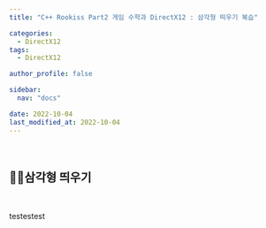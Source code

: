 ```yaml
---
title: "C++ Rookiss Part2 게임 수학과 DirectX12 : 삼각형 띄우기 복습"

categories:
  - DirectX12
tags:
  - DirectX12

author_profile: false

sidebar:
  nav: "docs"

date: 2022-10-04
last_modified_at: 2022-10-04
---
```


<br>


## 🙇‍♀️삼각형 띄우기

<br>


testestest